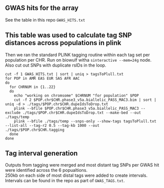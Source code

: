 ## GWAS hits for the array
See the table in this repo ```GWAS_HITS.txt```

## This table was used to calculate tag SNP distances across populations in plink
Then we ran the standard PLINK tagging routine within each tag set per population per CHR. Run on biowulf witha ```sinteractive --mem=24g``` node. Also cut out SNPs with duplicate rsIDs in the loop.

```
cut -f 1 GWAS_HITS.txt | sort | uniq > tagsToPlull.txt
for POP in AMR EAS EUR SAS AFR AAC
do
  for CHRNUM in {1..22}
  do
    echo "working on chromsome" $CHRNUM "for population" $POP
    cut -f 2 $POP.chr$CHR.phase3_v5a.biallelic_PASS_MAC3.bim | sort | uniq -d > ./tags/$POP.chr$CHR.dupeIdsToDrop.txt
    plink --bfile $POP.chr$CHR.phase3_v5a.biallelic_PASS_MAC3 --exclude ./tags/$POP.chr$CHR.dupeIdsToDrop.txt --make-bed --out ./tags/temp 
    plink --bfile ./tags/temp --snps-only --show-tags tagsToPlull.txt --list-all --tag-r2 0.5 --tag-kb 1000 --out ./tags/$POP.chr$CHR.tagging
  done
done
```

## Tag interval generation
Outputs from tagging were merged and most distant tag SNPs per GWAS hit were identified across the 6 popualtions.  
250kb on each side of most distal tags were added to create intervals.  
Intervals can be found in the repo as part of ```GWAS_TAGS.txt```.  
